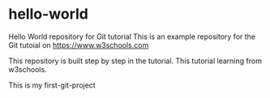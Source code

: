 # hello-world
Hello World repository for Git tutorial
This is an example repository for the Git tutoial on https://www.w3schools.com

This repository is built step by step in the tutorial.
This tutorial learning from w3schools.

This is my first-git-project


